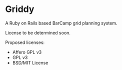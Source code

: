 Griddy
======

A Ruby on Rails based BarCamp grid planning system.

License to be determined soon.

Proposed licenses:
- Affero GPL v3
- GPL v3
- BSD/MIT License
